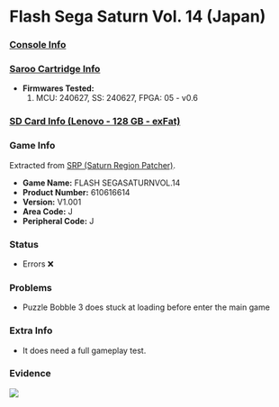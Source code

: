 # Flash Sega Saturn Vol. 14 (Japan)

### [Console Info](../../../../../Info/Consoles/VA13/README.md)

### [Saroo Cartridge Info](../../../../../Info/Cartridges/RetroGameParadiseStore/1.32F/README.md)

- <b>Firmwares Tested:</b>
  1. MCU: 240627, SS: 240627, FPGA: 05 - v0.6

### [SD Card Info (Lenovo - 128 GB - exFat)](../../../../../Info/SdCards/Lenovo/128GB/exfat/README.md)

### Game Info

Extracted from [SRP (Saturn Region Patcher)](https://segaxtreme.net/resources/saturn-region-patcher.81/download).

- <b>Game Name:</b> FLASH SEGASATURNVOL.14
- <b>Product Number:</b> 610616614
- <b>Version:</b> V1.001
- <b>Area Code:</b> J
- <b>Peripheral Code:</b> J

### Status

- Errors :x:

### Problems

- Puzzle Bobble 3 does stuck at loading before enter the main game

### Extra Info

- It does need a full gameplay test.

### Evidence

[![](https://img.youtube.com/vi/fufotzttoH0/0.jpg)](https://www.youtube.com/watch?v=fufotzttoH0)
